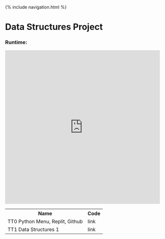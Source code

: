 {% include navigation.html %}

# Data Structures Project
### Runtime:
<iframe frameborder="0" width="100%" height="500px" src="https://replit.com/@lleosunn/lleosunngithubio?embed=true?lite=1?outputonly=1"></iframe>

<table>
  <tr>
    <th>Name</th>
    <th>Code</th>
  </tr>
  <tr>
    <td>TT0 Python Menu, Replit, Github</td>
    <td>link</td>
  </tr>
  <tr>
    <td>TT1 Data Structures 1</td>
    <td>link</td>
  </tr>
</table>
